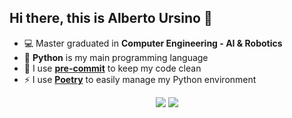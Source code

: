 ## Hi there, this is Alberto Ursino 👋

- 💻 Master graduated in **Computer Engineering - AI & Robotics**
- 🐍 **Python** is my main programming language
- 🧼 I use **[pre-commit](https://pre-commit.com/)** to keep my code clean
- ⚡ I use **[Poetry](https://python-poetry.org/)** to easily manage my Python environment

<div align="center">

<!---![](https://komarev.com/ghpvc/?username=albertoursino&color=blueviolet&style=for-the-badge)--->

<a href="https://www.hackerrank.com/profile/albertoursino98" target="_blank">![](https://img.shields.io/badge/HackerRank-blue?logo=hackerrank)</a> <a href="https://leetcode.com/u/albertoursino/" target="_blank">![](https://img.shields.io/badge/LeetCode-red?logo=leetcode
)</a>

</div>
<!--- 
---

<!--- 
emoji: https://www.webfx.com/tools/emoji-cheat-sheet/
-->

